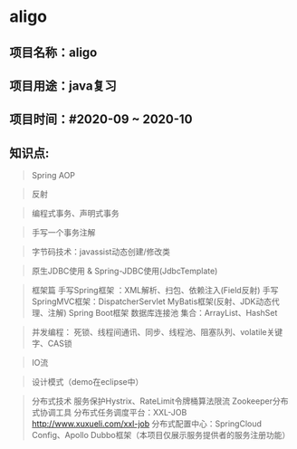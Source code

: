 aligo
=====
项目名称：aligo 
-------
项目用途：java复习
-------
项目时间：#2020-09 ~ 2020-10
-------

知识点:
------

>Spring AOP

>反射

>编程式事务、声明式事务

>手写一个事务注解

>字节码技术：javassist动态创建/修改类

>原生JDBC使用 & Spring-JDBC使用(JdbcTemplate)

>框架篇
手写Spring框架 ：XML解析、扫包、依赖注入(Field反射)
手写SpringMVC框架：DispatcherServlet
MyBatis框架(反射、JDK动态代理、注解)
Spring Boot框架
数据库连接池
集合：ArrayList、HashSet


>并发编程：
死锁、线程间通讯、同步、线程池、阻塞队列、volatile关键字、CAS锁

>IO流

>设计模式（demo在eclipse中）


>分布式技术
服务保护Hystrix、RateLimit令牌桶算法限流
Zookeeper分布式协调工具
分布式任务调度平台：XXL-JOB  http://www.xuxueli.com/xxl-job
分布式配置中心：SpringCloud Config、Apollo
Dubbo框架（本项目仅展示服务提供者的服务注册功能）
